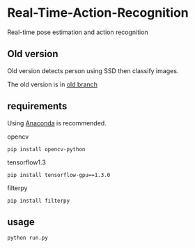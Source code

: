 # Real-Time-Action-Recognition

Real-time pose estimation and action recognition


## Old version

Old version detects person using SSD then classify images.

The old version is in [old branch](https://github.com/TianzhongSong/Real-Time-Action-Recognition/tree/old)

## requirements

Using [Anaconda](https://www.anaconda.com/download/) is recommended.

opencv

    pip install opencv-python

tensorflow1.3

    pip install tensorflow-gpu==1.3.0

filterpy

    pip install filterpy

## usage

    python run.py
